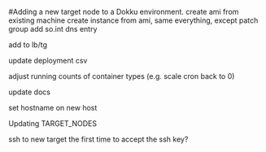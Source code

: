 #Adding a new target node to a Dokku environment.
create ami from existing machine
create instance from ami, same everything, except patch group
add so.int dns entry

add to lb/tg

update deployment csv

adjust running counts of container types (e.g. scale cron back to 0)

update docs

set hostname on new host

Updating TARGET_NODES

ssh to new target the first time to accept the ssh key?

